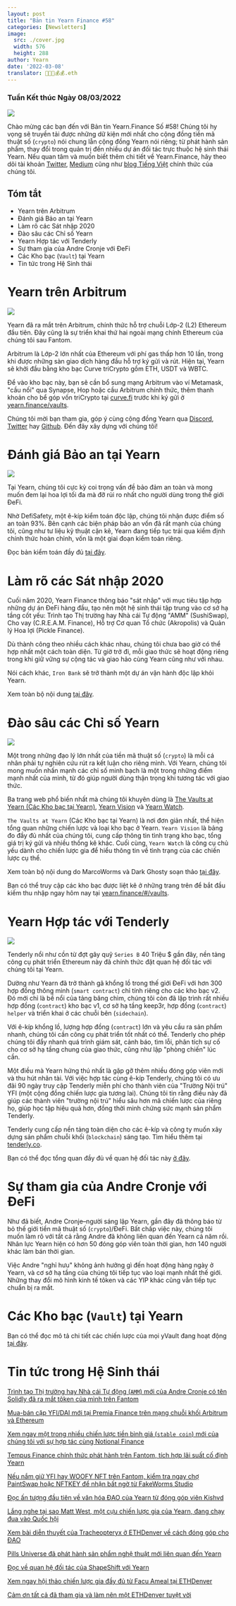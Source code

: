 ```yaml
---
layout: post
title: "Bản tin Yearn Finance #58"
categories: [Newsletters]
image:
  src: ./cover.jpg
  width: 576
  height: 288
author: Yearn
date: '2022-03-08'
translator: 🤖💵💵💰💰.eth
---
```


### Tuần Kết thúc Ngày 08/03/2022

![](./image1.jpg?w=1456&h=733)

Chào mừng các bạn đến với Bản tin Yearn.Finance Số #58! Chúng tôi hy vọng sẽ truyền tải được những dữ kiện mới nhất cho cộng đồng tiền mã thuật số (`crypto`) nói chung lẫn cộng đồng Yearn nói riêng; từ phát hành sản phẩm, thay đổi trong quản trị đến nhiều dự án đối tác trực thuộc hệ sinh thái Yearn. Nếu quan tâm và muốn biết thêm chi tiết về Yearn.Finance, hãy theo dõi tài khoản [Twitter](https://twitter.com/iearnfinance), [Medium](https://medium.com/iearn) cũng như [blog Tiếng Việt](https://blog.yearn.finance/vi/) chính thức của chúng tôi.

## Tóm tắt

- Yearn trên Arbitrum
- Đánh giá Bảo an tại Yearn
- Làm rõ các Sát nhập 2020
- Đào sâu các Chỉ số Yearn
- Yearn Hợp tác với Tenderly
- Sự tham gia của Andre Cronje với ĐeFi
- Các Kho bạc (`Vault`) tại Yearn
- Tin tức trong Hệ Sinh thái

# Yearn trên Arbitrum

![](./image2.jpg?w=1000&h=1000)

Yearn đã ra mắt trên Arbitrum, chính thức hỗ trợ chuỗi Lớp-2 (L2) Ethereum đầu tiên. Đây cũng là sự triển khai thứ hai ngoài mạng chính Ethereum của chúng tôi sau Fantom.

Arbitrum là Lớp-2 lớn nhất của Ethereum với phí gas thấp hơn 10 lần, trong khi được những sàn giao dịch hàng đầu hỗ trợ ký gửi và rút. Hiện tại, Yearn sẽ khởi đầu bằng kho bạc Curve triCrypto gồm ETH, USDT và WBTC.

Để vào kho bạc này, bạn sẽ cần bổ sung mạng Arbitrum vào ví Metamask, "cầu nối" qua Synapse, Hop hoặc cầu Arbitrum chính thức, thêm thanh khoản cho bể góp vốn triCrypto tại [curve.fi](https://arbitrum.curve.fi/) trước khi ký gửi ở [yearn.finance/vaults](http://yearn.finance/vaults).

Chúng tôi mời bạn tham gia, góp ý cùng cộng đồng Yearn qua [Discord](https://discord.gg/8rF374XkXy), [Twitter](http://twitter.com/iearnfinance) hay [Github](http://github.com/yearn). Đến đây xây dựng với chúng tôi!

# Đánh giá Bảo an tại Yearn

![](./image3.jpg?w=1000&h=563)

Tại Yearn, chúng tôi cực kỳ coi trọng vấn đề bảo đảm an toàn và mong muốn đem lại hoa lợi tối đa mà đỡ rủi ro nhất cho người dùng trong thế giới ĐeFi.

Nhờ DefiSafety, một ê-kíp kiểm toán độc lập, chúng tôi nhận được điểm số an toàn 93%. Bên cạnh các biện pháp bảo an vốn đã rất mạnh của chúng tôi, cũng như tư liệu kỹ thuật cặn kẽ, Yearn đang tiếp tục trải qua kiểm định chính thức hoàn chỉnh, vốn là một giai đoạn kiểm toán riêng.

Đọc bản kiểm toán đầy đủ [tại đây](https://www.defisafety.com/pqrs/354).

# Làm rõ các Sát nhập 2020

Cuối năm 2020, Yearn Finance thông báo "sát nhập" với mục tiêu tập hợp những dự án ĐeFi hàng đầu, tạo nên một hệ sinh thái tập trung vào cơ sở hạ tầng cốt yếu: Trình tạo Thị trường hay Nhà cái Tự động "AMM" (SushiSwap), Cho vay (C.R.E.A.M. Finance), Hỗ trợ Cơ quan Tổ chức (Akropolis) và Quản lý Hoa lợi (Pickle Finance).

Dù thành công theo nhiều cách khác nhau, chúng tôi chưa bao giờ có thể hợp nhất một cách toàn diện. Từ giờ trở đi, mỗi giao thức sẽ hoạt động riêng trong khi giữ vững sự cộng tác và giao hảo cùng Yearn cũng như với nhau.

Nói cách khác, `Iron Bank` sẽ trở thành một dự án vận hành độc lập khỏi Yearn.

Xem toàn bộ nội dung [tại đây](https://medium.com/iearn/clarifying-2020-mergers-an-independent-iron-bank-a6f8f3f4c25e).

# Đào sâu các Chỉ số Yearn

![](./image4.jpg?w=1400&h=625)

Một trong những đạo lý lớn nhất của tiền mã thuật số (`crypto`) là mỗi cá nhân phải tự nghiên cứu rút ra kết luận cho riêng mình. Với Yearn, chúng tôi mong muốn nhấn mạnh các chỉ số minh bạch là một trong những điểm mạnh nhất của mình, từ đó giúp người dùng thận trọng khi tương tác với giao thức.

Ba trang web phổ biến nhất mà chúng tôi khuyên dùng là [The Vaults at Yearn (Các Kho bạc tại Yearn)](https://vaults.yearn.finance/), [Yearn Vision](https://yearn.vision/) và [Yearn Watch](https://yearn.watch/).

`The Vaults at Yearn` (Các Kho bạc tại Yearn) là nơi đơn giản nhất, thể hiện tổng quan những chiến lược và loại kho bạc ở Yearn. `Yearn Vision` là bảng đo đầy đủ nhất của chúng tôi, cung cấp thông tin tình trạng kho bạc, tổng giá trị ký gửi và nhiều thống kê khác. Cuối cùng, `Yearn Watch` là công cụ chủ yếu dành cho chiến lược gia để hiểu thông tin về tình trạng của các chiến lược cụ thể.

Xem toàn bộ nội dung do MarcoWorms và Dark Ghosty soạn thảo [tại đây](https://medium.com/iearn/diving-into-yearn-metrics-8c3fb0520927).

Bạn có thể truy cập các kho bạc được liệt kê ở những trang trên để bắt đầu kiếm thu nhập ngay hôm nay tại [yearn.finance/#/vaults](https://yearn.finance/#/vaults).

# Yearn Hợp tác với Tenderly

![](./image5.jpg?w=1400&h=670)

Tenderly nổi như cồn từ đợt gây quỹ `Series B` 40&nbsp;Triệu&nbsp;$ gần đây, nền tảng công cụ phát triển Ethereum này đã chính thức đặt quan hệ đối tác với chúng tôi tại Yearn.

Dường như Yearn đã trở thành gã khổng lồ trong thế giới ĐeFi với hơn 300 hợp đồng thông minh (`smart contract`) chỉ tính riêng cho các kho bạc v2. Đó mới chỉ là bề nổi của tảng băng chìm, chúng tôi còn đã lập trình rất nhiều hợp đồng (`contract`) kho bạc v1, cơ sở hạ tầng keep3r, hợp đồng (`contract`) `helper` và triển khai ở các chuỗi bên (`sidechain`).

Với ê-kíp khổng lồ, lượng hợp đồng (`contract`) lớn và yêu cầu ra sản phẩm nhanh, chúng tôi cần công cụ phát triển tốt nhất có thể. Tenderly cho phép chúng tôi đẩy nhanh quá trình giám sát, cảnh báo, tìm lỗi, phân tích sự cố cho cơ sở hạ tầng chung của giao thức, cũng như lập "phòng chiến" lúc cần.

Một điều mà Yearn hứng thú nhất là gặp gỡ thêm nhiều đóng góp viên mới và thu hút nhân tài. Với việc hợp tác cùng ê-kíp Tenderly, chúng tôi có ưu đãi 90 ngày truy cập Tenderly miễn phí cho thành viên của "Trường Nội trú" YFI (một cộng đồng chiến lược gia tương lai). Chúng tôi tin rằng điều này đã giúp các thành viên "trường nội trú" hiểu sâu hơn mã chiến lược của riêng họ, giúp học tập hiệu quả hơn, đồng thời minh chứng sức mạnh sản phẩm Tenderly.

Tenderly cung cấp nền tảng toàn diện cho các ê-kíp và công ty muốn xây dựng sản phẩm chuỗi khối (`blockchain`) sáng tạo. Tìm hiểu thêm tại [tenderly.co](https://tenderly.co/).

Bạn có thể đọc tổng quan đầy đủ về quan hệ đối tác này [ở đây](https://medium.com/iearn/yearn-finance-partners-with-tenderly-to-supercharge-development-debugging-incident-analysis-6489260298a5).

# Sự tham gia của Andre Cronje với ĐeFi

Như đã biết, Andre Cronje–người sáng lập Yearn, gần đây đã thông báo từ bỏ thế giới tiền mã thuật số (`crypto`)/ĐeFi. Bất chấp việc này, chúng tôi muốn làm rõ với tất cả rằng Andre đã không liên quan đến Yearn cả năm rồi. Nhân lực Yearn hiện có hơn 50 đóng góp viên toàn thời gian, hơn 140 người khác làm bán thời gian.

Việc Andre "nghỉ hưu" không ảnh hưởng gì đến hoạt động hàng ngày ở Yearn, và cơ sở hạ tầng của chúng tôi tiếp tục vào loại mạnh nhất thế giới. Những thay đổi mô hình kinh tế tôken và các YIP khác cũng vẫn tiếp tục chuẩn bị ra mắt.

# Các Kho bạc (`Vault`) tại Yearn

Bạn có thể đọc mô tả chi tiết các chiến lược của mọi yVault đang hoạt động [tại đây](https://medium.com/yearn-state-of-the-vaults/the-vaults-at-yearn-9237905ffed3).

# Tin tức trong Hệ Sinh thái

[Trình tạo Thị trường hay Nhà cái Tự động (`AMM`) mới của Andre Cronje có tên Solidly đã ra mắt tôken của mình trên Fantom](https://solidly.exchange/)

[Mua-bán cặp YFI/DAI mới tại Premia Finance trên mạng chuỗi khối Arbitrum và Ethereum](https://twitter.com/PremiaFinance/status/1497313221123837959)

[Xem ngay một trong nhiều chiến lược tiền bình giá (`stable coin`) mới của chúng tôi với sự hợp tác cùng Notional Finance](https://twitter.com/teddywoodward/status/1497229571799801865)

[Tempus Finance chính thức phát hành trên Fantom, tích hợp lãi suất cố định Yearn](https://twitter.com/TempusFinance/status/1495747382285377538)

[Nếu nắm giữ YFI hay WOOFY NFT trên Fantom, kiểm tra ngay chợ PaintSwap hoặc NFTKEY để nhận bất ngờ từ FakeWorms Studio](https://twitter.com/MarcoWorms/status/1497601119220076544)

[Đọc ấn tượng đầu tiên về văn hóa ĐAO của Yearn từ đóng góp viên Kishvd](https://kishvd.medium.com/my-first-impressions-of-being-a-contributor-at-yearn-e154743b9cd5)

[Lắng nghe tại sao Matt West, một cựu chiến lược gia của Yearn, đang chạy đua vào Quốc hội](https://twitter.com/DeFi_Dad/status/1496568281070776321?s=20&t=FA6P4ib_P1NZz_lmoXxvSw)

[Xem bài diễn thuyết của Tracheopteryx ở ETHDenver về cách đóng góp cho ĐAO](https://youtu.be/anDAtWrhDnE)

[Pills Universe đã phát hành sản phẩm nghệ thuật mới liên quan đến Yearn](https://twitter.com/pillsuniverse/status/1494343761022918658)

[Đọc về quan hệ đối tác của ShapeShift với Yearn](https://medium.com/@ShapeShift.com/what-is-yearn-shapeshifts-partnership-with-yearn-finance-a94985af1b09)

[Xem ngay hội thảo chiến lược gia đầy đủ từ Facu Ameal tại ETHDenver](https://www.youtube.com/watch?v=6og7NV7lzUk&feature=youtu.be)

[Cảm ơn tất cả đã tham gia và làm nên một ETHDenver tuyệt vời](https://twitter.com/iearnfinance/status/1496568330546782208?s=20&t=FA6P4ib_P1NZz_lmoXxvSw)
